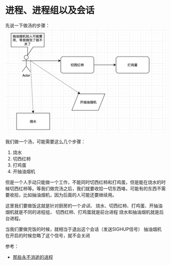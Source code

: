 
# 进程、进程组以及会话

先说一下做汤的步骤：
![](./zuotang.png)

我们做一个汤，可能需要这么几个步骤：
1. 烧水
2. 切西红柿
3. 打鸡蛋
4. 开抽油烟机

但是一个人手动只能做一个工作，不能同时切西红柿和打鸡蛋，但是能在烧水的时候切西红柿等。等我们做完汤之后，我们就要收拾一切东西咯，可能有的东西不需要收拾，比如抽油烟机，因为后面的人可能还要继续用。


这里我们要做饭这就是针对厨房的一个*会话*，
烧水、切西红柿、打鸡蛋、开抽油烟机就是不同的进程组，
切西红柿、打鸡蛋就是前台进程
烧水和抽油烟机就是后台进程。

当我们要做完饭的时候，就相当于退出这个会话（发送SIGHUP信号）
抽油烟机在开启的时候忽略了这个信号，就不会关闭


参考：
- [那些永不消逝的进程](https://www.ibm.com/developerworks/cn/linux/1702_zhangym_demo/index.html)
